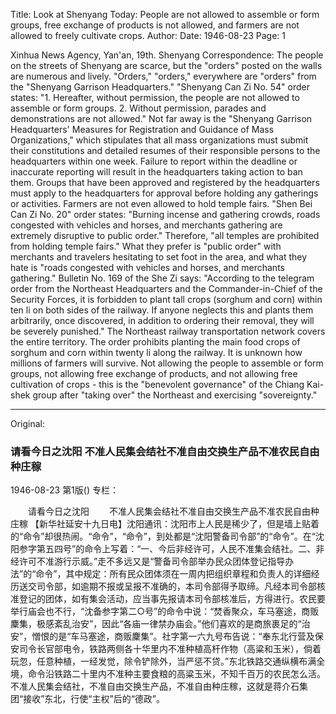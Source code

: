 Title: Look at Shenyang Today: People are not allowed to assemble or form groups, free exchange of products is not allowed, and farmers are not allowed to freely cultivate crops.
Author: 
Date: 1946-08-23
Page: 1

Xinhua News Agency, Yan'an, 19th. Shenyang Correspondence: The people on the streets of Shenyang are scarce, but the "orders" posted on the walls are numerous and lively. "Orders," "orders," everywhere are "orders" from the "Shenyang Garrison Headquarters." "Shenyang Can Zi No. 54" order states: "1. Hereafter, without permission, the people are not allowed to assemble or form groups. 2. Without permission, parades and demonstrations are not allowed." Not far away is the "Shenyang Garrison Headquarters' Measures for Registration and Guidance of Mass Organizations," which stipulates that all mass organizations must submit their constitutions and detailed resumes of their responsible persons to the headquarters within one week. Failure to report within the deadline or inaccurate reporting will result in the headquarters taking action to ban them. Groups that have been approved and registered by the headquarters must apply to the headquarters for approval before holding any gatherings or activities. Farmers are not even allowed to hold temple fairs. "Shen Bei Can Zi No. 20" order states: "Burning incense and gathering crowds, roads congested with vehicles and horses, and merchants gathering are extremely disruptive to public order." Therefore, "all temples are prohibited from holding temple fairs." What they prefer is "public order" with merchants and travelers hesitating to set foot in the area, and what they hate is "roads congested with vehicles and horses, and merchants gathering." Bulletin No. 169 of the She Zi says: "According to the telegram order from the Northeast Headquarters and the Commander-in-Chief of the Security Forces, it is forbidden to plant tall crops (sorghum and corn) within ten li on both sides of the railway. If anyone neglects this and plants them arbitrarily, once discovered, in addition to ordering their removal, they will be severely punished." The Northeast railway transportation network covers the entire territory. The order prohibits planting the main food crops of sorghum and corn within twenty li along the railway. It is unknown how millions of farmers will survive. Not allowing the people to assemble or form groups, not allowing free exchange of products, and not allowing free cultivation of crops - this is the "benevolent governance" of the Chiang Kai-shek group after "taking over" the Northeast and exercising "sovereignty."



<hr /> 

Original: 


### 请看今日之沈阳  不准人民集会结社不准自由交换生产品不准农民自由种庄稼

1946-08-23
第1版()
专栏：

　　请看今日之沈阳
　　不准人民集会结社不准自由交换生产品不准农民自由种庄稼
    【新华社延安十九日电】沈阳通讯：沈阳市上人民是稀少了，但是墙上贴着的“命令”却很热闹。“命令”，“命令”，到处都是“沈阳警备司令部”的“命令”。在“沈阳参字第五四号”的命令上写着：“一、今后非经许可，人民不准集会结社。二、非经许可不准游行示威。”走不多远又是“警备司令部举办民众团体登记指导办法”的“命令”，其中规定：所有民众团体须在一周内把组织章程和负责人的详细经历送交司令部，如逾期不报或呈报不准确的，本司令部得予取缔。凡经本司令部核准登记的团体，如有集会活动，应当事先报请本司令部核准后，方得进行。农民要举行庙会也不行，“沈备参字第二○号”的命令中说：“焚香聚众，车马塞途，商贩麇集，极感紊乱治安”，因此“各庙一律禁办庙会。”他们喜欢的是商旅裹足的“治安”，憎恨的是“车马塞途，商贩麇集”。社字第一六九号布告说：“奉东北行营及保安司令长官部电令，铁路两侧各十华里内不准种植高杆作物（高粱和玉米），倘着玩忽，任意种植，一经发觉，除令铲除外，当严惩不贷。”东北铁路交通纵横布满全境，命令沿铁路二十里内不准种主要食粮的高粱玉米，不知千百万的农民怎么活。不准人民集会结社，不准自由交换生产品，不准自由种庄稼，这就是蒋介石集团“接收”东北，行使“主权”后的“德政”。
